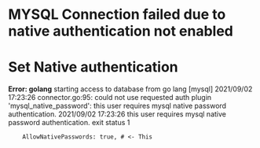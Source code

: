 # MYSQL Connection failed due to native authentication not enabled

# Set Native authentication 
**Error: golang**
starting access to database from go lang
[mysql] 2021/09/02 17:23:26 connector.go:95: could not use requested auth plugin 'mysql_native_password': this user requires mysql native password authentication.
2021/09/02 17:23:26 this user requires mysql native password authentication.
exit status 1

        AllowNativePasswords: true, # <- This 


